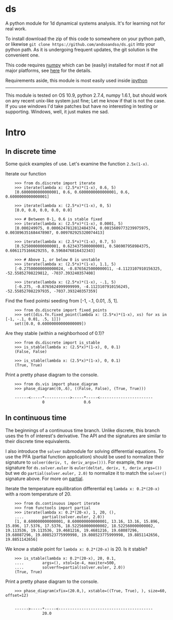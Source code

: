 ds
==

A python module for 1d dynamical systems analysis.  It's for learning not for real work.

To install download the zip of this code to somewhere on your python path, or likewise `git clone https://github.com/andsoandso/ds.git` into your python path. As it is undergoing frequent updates, the git solution is the convenient one.

This code requires [numpy](http://www.numpy.org/) which can be (easily) installed for most if not all major platforms, see [here](http://www.scipy.org/scipylib/download.html) for the details.  

Requirements aside, this module is most easily used inside [ipython](http://ipython.org/)

---

This module is tested on OS 10.9, python 2.7.4, numpy 1.6.1, but should work on any recent unix-like system just fine; Let me know if that is not the case.  If you use windows I'd take patches but have no interesting in testing or supporting.  Windows, well, it just makes me sad.


# Intro

## In discrete time

Some quick examples of use.  Let's examine the function `2.5x(1-x)`.

Iterate our function

        >>> from ds.discrete import iterate
        >>> iterate(lambda x: (2.5*x)*(1-x), 0.6, 5)
        [0.6000000000000001, 0.6, 0.6000000000000001, 0.6, 0.6000000000000001]

        >>> iterate(lambda x: (2.5*x)*(1-x), 0, 5)
        [0.0, 0.0, 0.0, 0.0, 0.0]

        >>> # Between 0-1, 0.6 is stable fixed
        >>> iterate(lambda x: (2.5*x)*(1-x), 0.0001, 5)
        [0.000249975, 0.0006247812812484374, 0.0015609773239975975, 0.003896351684478907, 0.009702925320074413]
       
        >>> iterate(lambda x: (2.5*x)*(1-x), 0.7, 5)
        [0.5250000000000001, 0.6234375000000001, 0.586907958984375, 0.6061175166629255, 0.5968476816432343] 
    
        >>> # Above 1, or below 0 is unstable
        >>> iterate(lambda x: (2.5*x)*(1-x), 1.1, 5)
        [-0.27500000000000024, -0.8765625000000011, -4.1123107910156325, -52.55852708229812, -7037.393240357408]

        >>> iterate(lambda x: (2.5*x)*(1-x), -.1, 5)
        [-0.275, -0.8765624999999999, -4.1123107910156245, -52.558527082297935, -7037.393240357359] 

Find the fixed pointsi seeding from [-1, -.1, 0.01, .5, 1].

        >>> from ds.discrete import fixed_points
        >>> set([dis.fn.fixed_point(lambda x: (2.5*x)*(1-x), xs) for xs in [-1, -.1, 0.01, .5, 1]])
        set([0.0, 0.60000000000000009])

Are they stable (within a neighborhood of 0.1)?
        
        >>> from ds.discrete import is_stable
        >>> is_stable(lambda x: (2.5*x)*(1-x), 0, 0.1)
        (False, False)

        >>> is_stable(lambda x: (2.5*x)*(1-x), 0, 0.1)
        (True, True)

Print a pretty phase diagram to the console.

        >>> from ds.vis import phase_diagram
        >>> phase_diagram((0,.6), ((False, False), (True, True)))

        ------<-----*----------->-----*-----<-----------------------
                    0                 0.6


## In continuous time

The beginnings of a continuous time branch.  Unlike discrete, this branch uses the fn of interest's derivative.  The API and the signatures are similar to their discrete time equivalents.

I also introduce the `solver` submodule for solving differential equations.  To use the PFA (partial function application) should be used to normalize their signature to `solver(deriv, t, deriv_args=()))`.  For example, the raw signature for `ds.solver.euler` is `euler(deltat, deriv, t, deriv_args=())` but we do `partial(solver.euler, 2.0)` to normalize it to match the `solver()` signature above.  For more on [partial](http://docs.python.org/2/library/functools.html#functools.partial).

Iterate the temperature equilibration differential eq `lambda x: 0.2*(20-x)` with a room temperature of 20.

        >>> from ds.continuous import iterate
		>>> from functools import partial
	    >>> iterate(lambda x: 0.2*(20-x), 1, 20, (), 
	    ....        partial(solver.euler, 2.0))
		[1, 8.600000000000001, 8.600000000000001, 13.16, 13.16, 15.896, 15.896, 17.5376, 17.5376, 18.522560000000002, 18.522560000000002, 19.113536, 19.113536, 19.4681216, 19.4681216, 19.68087296, 19.68087296, 19.808523775999998, 19.808523775999998, 19.8851142656, 19.8851142656]
				

		
We know a stable point for `lambda x: 0.2*(20-x)` is 20.  Is it stable?

		>>> is_stable(lambda x: 0.2*(20-x), 20, 0.1, 
        ....		args=(), xtol=1e-4, maxiter=500, 
        ....		solverfn=partial(solver.euler, 2.0)) 
		(True, True)

Print a pretty phase diagram to the console.

		>>> phase_diagram(xfix=(20.0,), xstable=((True, True), ), size=60, offset=12)


		------>-----*-----<-----------------------------------------
		            20.0

		